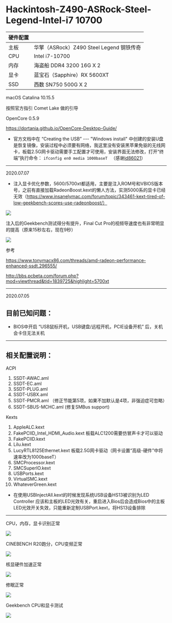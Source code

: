 # Hackintosh-Z490-ASRock-Steel-Legend-Intel-i7 10700

| 硬件配置 ||
|---|----------------------------------|
| 主板  | 华擎（ASRock）Z490 Steel Legend 钢铁传奇 |
|CPU|Intel i7-10700                      |
|内存|海盗船 DDR4 3200 16G X 2|
|显卡|蓝宝石（Sapphire）RX 5600XT|
|SSD|西数 SN750 500G X 2|


macOS Catalina 10.15.5

按照官方指引 Comet Lake 做的引导

OpenCore 0.5.9 

https://dortania.github.io/OpenCore-Desktop-Guide/

* 官方文档中在 “Creating the USB” --- "Windows install" 中创建的安装U盘是恢复镜像，安装过程中必须要有网络，我这里没有安装黑苹果免驱的无线网卡，板载2.5G网卡驱动需要手工配置才可使用，安装界面无法修改，打开“终端”执行命令：
    `ifconfig en0 media 1000baseT ` （感谢[id86021](https://github.com/xiaoyaowx/Hackintosh-Z490-ASRock-Steel-Legend-Intel-10700/issues/2#issue-651397552)）
    
-------
2020.07.07

* 注入显卡优化参数，5600/5700xt都适用，主要是注入ROM号和VBIOS版本号，之前有直接加载RadeonBoost.kext的懒人方法，实测5000系的显卡已经无效（https://www.insanelymac.com/forum/topic/343461-kext-tired-of-low-geekbench-scores-use-radeonboost/）

![](ScreenShot/7.png)

注入后的Geekbench测试得分有提升，Final Cut Pro的视频导速度也有非常明显的提高（原来15秒左右，现在9秒）

![](ScreenShot/6.png)

参考

https://www.tonymacx86.com/threads/amd-radeon-performance-enhanced-ssdt.296555/

http://bbs.pcbeta.com/forum.php?mod=viewthread&tid=1839725&highlight=5700xt

-------
2020.07.05

## 目前已知问题：
* BIOS中开启 “USB鼠标开机，USB键盘/远程开机，PCIE设备开机” 后，关机会卡住无法关机 

-------
## 相关配置说明：
ACPI
1. SSDT-AWAC.aml
2. SSDT-EC.aml
3. SSDT-PLUG.aml
4. SSDT-USBX.aml 
5. SSDT-PMCR.aml （修正节能第5项，如果不加默认是4项，非强迫症可忽略）
6. SSDT-SBUS-MCHC.aml (修复SMBus support) 

Kexts
1. AppleALC.kext
2. FakePCIID_Intel_HDMI_Audio.kext  板载ALC1200需要仿冒声卡才可以驱动
3. FakePCIID.kext
4. Lilu.kext
5. LucyRTL8125Ethernet.kext   板载2.5G网卡驱动（网卡设置“高级-硬件”中将速率改为1000baseT）
6. SMCProcessor.kext
7. SMCSuperIO.kext
8. USBPorts.kext
9. VirtualSMC.kext
10. WhateverGreen.kext

* 在使用USBInjectAll.kext的时候发现系统USB设备HS13被识别为LED Controller 应该和主板的LED光效有关，重启进入Bios后会造成Bios中的主板LED光效开关失效，只能重新定制USBPort.kext，将HS13设备排除


-------
CPU，内存，显卡识别正常

![](ScreenShot/1.png)

CINEBENCH R20跑分，CPU变频正常

![](ScreenShot/2.png)

核显硬件加速正常

![](ScreenShot/3.png)

修眠正常

![](ScreenShot/4.png)


Geekbench CPU和显卡测试

![](ScreenShot/5.png)